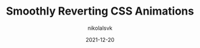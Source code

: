 ---
author: nikolalsvk
date: 2021-12-20
tags:
  - css
  - animations
target_url: https://pragmaticpineapple.com/smoothly-reverting-css-animations/
title: Smoothly Reverting CSS Animations
---